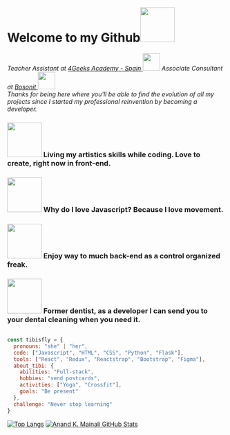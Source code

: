# Welcome to my Github<img src="https://media.giphy.com/media/ZEUODEtQiUZWGg6IHR/giphy.gif" width="80px">
<p><em>Teacher Assistant at <a href="https://4geeksacademy.com/es/inicio">4Geeks Academy - Spain </a><img src="https://media.giphy.com/media/hvpsszdCV8XXGyymxu/giphy.gif" width="40"> Associate Consultant at <a href="https://www.bosonit.com/">Bosonit </a><img src="https://media.giphy.com/media/LpiVeIRgrqVsZJpM5H/giphy.gif" width="40"></br>Thanks for being here where you'll be able to find the evolution of all my projects since I started my professional reinvention by becoming a developer. </em></p>


### <img src="https://media.giphy.com/media/LSRQac4aKmgkN5orrL/giphy.gif" width="80"> Living my artistics skills while coding. Love to create, right now in front-end. 
### <img src="https://media.giphy.com/media/4WETTd8B4aJb2GsEU2/giphy.gif" width="80"> Why do I love Javascript? Because I love movement.
### <img src="https://media.giphy.com/media/ftZOJlcuxEkWNxvopw/giphy.gif" width="80"> Enjoy way to much back-end as a control organized freak. 
### <img src="https://media.giphy.com/media/KecxjcMkYhlfoRCDJx/giphy.gif" width="80"> Former dentist, as a developer I can send you to your dental cleaning when you need it.

````js

const tibisfly = {
  pronouns: "she" | "her",
  code: ["Javascript", "HTML", "CSS", "Python", "Flask"],
  tools: ["React", "Redux", "Reactstrap", "Bootstrap", "Figma"],
  about_tibi: {
    abilities: "Full-stack",
    hobbies: "send postcards",
    activities: ["Yoga", "Crossfit"],
    goals: "Be present"
  },
  challenge: "Never stop learning"
}

````


[![Top Langs](https://github-readme-stats.vercel.app/api/top-langs/?username=anuraghazra&layout=compact)](https://github.com/tibisfly/github-readme-stats)
[![Anand K. Mainali GitHub Stats](https://github-readme-stats.vercel.app/api?username=tibisfly&show_icons=true&count_private=true)](https://github.com/tibisfly)

